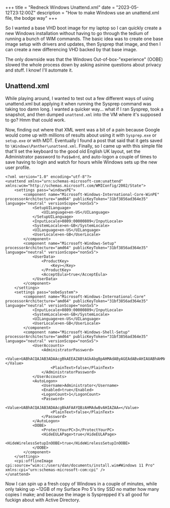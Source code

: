 +++
title = "Redneck Windows Unattend.xml"
date = "2023-05-12T23:12:00Z"
description = "How to make Windows use an unattend.xml file, the bodge way"
+++

So I wanted a base VHD boot image for my laptop so I can quickly create a new Windows installation without having to go through the tedium of running a bunch of WIM commands. The basic idea was to create one base image setup with drivers and updates, then Sysprep that image, and then I can create a new differencing VHD backed by that base image.

The only downside was that the Windows Out-of-box-"experience" (OOBE) slowed the whole process down by asking asinine questions about privacy and stuff. I know! I'll automate it.

## Unattend.xml

While playing around, I wanted to test out a few different ways of using unattend.xml but applying it when running the Sysprep command was taking too damn long. I wanted a quicker way... what if I ran Sysprep, took a snapshot, and then dumped `unattend.xml` into the VM where it's supposed to go? Hmm that could work.

Now, finding out where that XML went was a bit of a pain because Google would come up with millions of results about using it with `Sysprep.exe` or `setup.exe` or with MDT. Eventually I found a post that said that it gets saved to `\Windows\Panther\unattend.xml`. Finally, so I came up with this simple file that'll set the keyboard to the good old English UK layout, set the Administrator password to `Pa$$w0rd`, and auto-logon a couple of times to save having to login and watch for hours while Windows sets up the new user profile.

```
<?xml version="1.0" encoding="utf-8"?>
<unattend xmlns="urn:schemas-microsoft-com:unattend" xmlns:wcm="http://schemas.microsoft.com/WMIConfig/2002/State">
    <settings pass="windowsPE">
        <component name="Microsoft-Windows-International-Core-WinPE" processorArchitecture="amd64" publicKeyToken="31bf3856ad364e35" language="neutral" versionScope="nonSxS">
            <SetupUILanguage>
                <UILanguage>en-US</UILanguage>
            </SetupUILanguage>
            <InputLocale>0809:00000809</InputLocale>
            <SystemLocale>en-GB</SystemLocale>
            <UILanguage>en-US</UILanguage>
            <UserLocale>en-GB</UserLocale>
        </component>
        <component name="Microsoft-Windows-Setup" processorArchitecture="amd64" publicKeyToken="31bf3856ad364e35" language="neutral" versionScope="nonSxS">
            <UserData>
                <ProductKey>
                    <Key></Key>
                </ProductKey>
                <AcceptEula>true</AcceptEula>
            </UserData>
        </component>
    </settings>
    <settings pass="oobeSystem">
        <component name="Microsoft-Windows-International-Core" processorArchitecture="amd64" publicKeyToken="31bf3856ad364e35" language="neutral" versionScope="nonSxS">
            <InputLocale>0809:00000809</InputLocale>
            <SystemLocale>en-GB</SystemLocale>
            <UILanguage>en-US</UILanguage>
            <UserLocale>en-GB</UserLocale>
        </component>
        <component name="Microsoft-Windows-Shell-Setup" processorArchitecture="amd64" publicKeyToken="31bf3856ad364e35" language="neutral" versionScope="nonSxS">
            <UserAccounts>
                <AdministratorPassword>
                    <Value>UABhACQAJAB3ADAAcgBkAEEAZABtAGkAbgBpAHMAdAByAGEAdABvAHIAUABhAHMAcwB3AG8AcgBkAA==</Value>
                    <PlainText>false</PlainText>
                </AdministratorPassword>
            </UserAccounts>
            <AutoLogon>
                <Username>Administrator</Username>
                <Enabled>true</Enabled>
                <LogonCount>1</LogonCount>
                <Password>
                    <Value>UABhACQAJAB3ADAAcgBkAFAAYQBzAHMAdwBvAHIAZAA=</Value>
                    <PlainText>false</PlainText>
                </Password>
            </AutoLogon>
            <OOBE>
                <ProtectYourPC>3</ProtectYourPC>
                <HideEULAPage>true</HideEULAPage>
                <HideWirelessSetupInOOBE>true</HideWirelessSetupInOOBE>
            </OOBE>
        </component>
    </settings>
    <cpi:offlineImage cpi:source="wim:c:/users/dan/documents/install.wim#Windows 11 Pro" xmlns:cpi="urn:schemas-microsoft-com:cpi" />
</unattend>

```

Now I can spin up a fresh copy of Windows in a couple of minutes, while only taking up ~12GB of my Surface Pro 5's tiny SSD no matter how many copies I make; and because the image is Sysprepped it's all good for fuckign about with Active Directory.